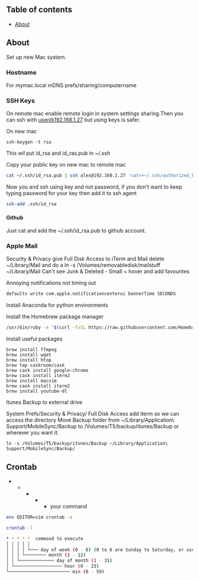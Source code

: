 
## Table of contents

- [About](#about)


## About
Set up new Mac system.

### Hostname

For mymac.local mDNS prefs/sharing/computername


### SSH Keys

On remote mac enable remote login in system settings sharing.Then
you can ssh with user@192.168.1.27 but using keys is safer.

On new mac

```
ssh-keygen -t rsa
```
This wil put id_rsa and id_ras.pub in ~/.ssh

Copy your public key on new mac to remote mac

```sh
cat ~/.ssh/id_rsa.pub | ssh alex@192.168.1.27 'cat>>~/.ssh/authorized_keys'
```

Now you and ssh using key and not password, if you don't want to keep typing
password for your key then add it to ssh agent

```sh
ssh-add .ssh/id_rsa
```

#### Github

Just cat and add the ~/.ssh/id_rsa.pub to github account.


### Apple Mail 

Security & Privacy give Full Disk Access to iTerm and Mail
delete ~/Library/Mail and do a ln -s /Volumes/removabledisk/mailstuff ~/Library/Mail
Can't see Junk & Deleted - Small + hover and add favourites

Annoying notifications not timing out
```sh
defaults write com.apple.notificationcenterui bannerTime SECONDS
```

Install Anaconda for python environments

Install the Homebrew package manager
```sh
/usr/bin/ruby -e "$(curl -fsSL https://raw.githubusercontent.com/Homebrew/install/master/install)"
```

Install useful packages
```
brew install ffmpeg
brew install wget
brew install htop
brew tap caskroom/cask
brew cask install google-chrome
brew cask install iterm2
brew install macvim
brew cask install iterm2
brew install youtube-dl
```

Itunes Backup to external drive

System Prefs/Security & Privacy/ Full Disk Access add iterm so we can access the directory
Move Backup folder from ~/Library/Application\ Support/MobileSync/Backup to /Volumes/T5/backup/itunes/Backup
or wherever you want it.

```
ln -s /Volumes/T5/backup/itunes/Backup ~/Library/Application\ Support/MobileSync/Backup/
```

## Crontab

* * * * * your command


```bash
env EDITOR=vim crontab -e

crontab -l

* * * * *  command to execute
│ │ │ │ │
│ │ │ │ └─── day of week (0 - 6) (0 to 6 are Sunday to Saturday, or use names; 7 is Sunday, the same as 0)
│ │ │ └──────── month (1 - 12)
│ │ └───────────── day of month (1 - 31)
│ └────────────────── hour (0 - 23)
└─────────────────────── min (0 - 59)
```
